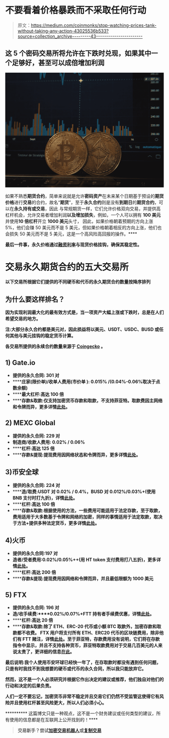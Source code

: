 # 不要看着价格暴跌而不采取任何行动

> 原文：<https://medium.com/coinmonks/stop-watching-prices-tank-without-taking-any-action-43025536b533?source=collection_archive---------43----------------------->

## 这 5 个密码交易所将允许在下跌时兑现，如果其中一个足够好，甚至可以成倍增加利润

![](img/5d1e7b834cade7b1f8e498b177cfaf24.png)

如果不熟悉**期货合约**，简单来说就是允许**密码资产**在未来某个日期基于预设的**期货价格**进行**交易**的合约，故名“**期货**”，至于**永久合约**则是没有**到期日**的**期货合约**，可以在**永久持有或交易**，因此 与常规期货一样，它们允许价格双向交易，并提供高杠杆机会，允许交易者增加利润**以及增加损失**，例如，一个人可以拥有 **100 美元**并使用**10 倍杠杆**开立 **1000 美元**头寸， 因此，如果价格朝着预期的方向上涨 5%，他们会赚 50 美元而不是 5 美元，但如果价格朝着相反的方向上涨，他们也会损失 50 美元而不是 5 美元，这是一个高风险高回报的操作。****

****最后一件事，永久价格通过[融资利率](https://defirate.com/funding/perpetual-contracts)与现货价格挂钩，确保其稳定性。****

# ****交易永久期货合约的五大交易所****

****以下交易所根据它们提供的不同硬币和代币的永久期货合约数量按降序排列****

## ****为什么要这样排名？****

****因为实现利润最大化的最有效方式是，当一项资产大幅上涨或下跌时，总是在人们希望交易的地方。****

******注:**大部分永久合约都是美元对，因此损益将以**美元、USDT、USDC、BUSD** 或任何其他与美元挂钩的稳定货币计算。****

****各交易所提供的永续合约数量来源于 [**Coingecko**](https://www.coingecko.com/en/exchanges/derivatives) 。****

## ****1) Gate.io****

*   ****提供的永久合同: 301 对****
*   ******庄家(**限价单**)/收单人费用(**市价单 **):** 0.015% /(0.04%-0.06%取决于点数余额)****
*   ******最大杠杆:**高达 100 倍****
*   ******存款&取款:**仅支持加密货币存款和取款，不支持菲亚特。取款费因主网络和令牌而异，更多详情[此处](https://www.gate.io/fee)。****

## ****2) MEXC Global****

*   ******提供的永久合同:** 229 对****
*   ******制造商/收款人费用:** 0.02% / 0.06%****
*   ******杠杆:**高达 125 倍****
*   ******存款&提现:**提现费用因网络状态和令牌而异，更多详情[此处](https://www.mexc.com/fee)。****

## ****3)币安全球****

*   ******提供的永久合同:** 224 对****
*   ******造/取费:**USDT 对 0.02% / 0.4%，BUSD 对 0.012%/0.03%+(使用 BNB 支付时打九折)，详情[此处](https://www.binance.com/en/fee/futureFee)。****
*   ******杠杆:**高达 100 倍****
*   ******存款&取款:**根据使用的方法，一些费用可能适用于法定存款，至于取款，费用适用于大多数基于令牌和网络的加密，同样的事情适用于法定取款，取决于方法+提供多种法定货币，更多详情[此处](https://www.binance.com/en/fee/cryptoFee)。****

## ****4)火币****

*   ****提供的永久合同:197 对****
*   ******造者/受者费用:**0.02%/0.05%+**+(用 HT token 支付费用打八五折)，更多详情[此处](https://www.huobi.com/en-us/fee/)。******
*   ******杠杆:**高达 200 倍****
*   ******存款&提现:**提现费用因网络和令牌而异，并且最低限额为 1000 美元****

## ****5) FTX****

*   ****提供的永久合同: 196 对****
*   ******造/收手续费:****0.02%/0.07%**+FTT 持有者手续费优惠，详情[此处](https://help.ftx.com/hc/en-us/articles/360024479432-Fees)。****
*   ******杠杆:**高达 20 倍****
*   ******存款&取款:**除了 ETH、ERC-20 代币或小额 BTC 取款外，加密存款和取款都不收费。
    FTX 用户将支付所有 ETH、ERC20 代币的区块链费用，除非他们有 FTT 赌注，详情[此处](https://help.ftx.com/hc/en-us/articles/360034865571-Blockchain-Deposits-and-Withdrawals)。至于菲亚特，存款费用没有说明，它们将在存款指令中显示，并且不支持各种货币，菲亚特取款费用对于交易几百美元的人来说太贵了，更详细的信息[在此](https://help.ftx.com/hc/en-us/articles/360043023772-Depositing-Withdrawing-Fiat)。****

******最后说明:**我个人使用**币安环球**已经快一年了，在存取款时都没有遇到任何问题，只是有时我找不到我想要的硬币或代币的永久合同，所以我只能放弃它。****

****然而，这不是一个人必须研究并根据它作出决定的建议或推荐，他们独自对他们的行动和决定的后果负责。****

****人们一定不要忘记，加密货币**非常不稳定**并且交易它们仍然**不受监管**这使得它**有风险**并且使用杠杆甚至**风险更大**，所以人们**必须小心**。****

********** 这篇博文只是一种观点，这不是一个财务建议或任何类型的建议，所有使用的信息都是在互联网上公开找到的！****

> ****交易新手？尝试[加密交易机器人](/coinmonks/crypto-trading-bot-c2ffce8acb2a)或[复制交易](/coinmonks/top-10-crypto-copy-trading-platforms-for-beginners-d0c37c7d698c)****